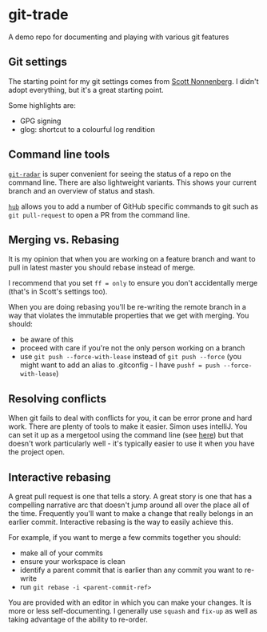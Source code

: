 # git-trade
A demo repo for documenting and playing with various git features

## Git settings
The starting point for my git settings comes from 
[Scott Nonnenberg](https://blog.scottnonnenberg.com/better-git-configuration/). 
I didn't adopt everything, but it's a great starting point.

Some highlights are:
 - GPG signing
 - glog: shortcut to a colourful log rendition 

## Command line tools
[`git-radar`](https://github.com/michaeldfallen/git-radar) is super convenient 
for seeing the status of a repo on the command line. There are also lightweight
variants. This shows your current branch and an overview of status and stash. 

[`hub`](https://hub.github.com/) allows you to add a number of GitHub specific
commands to git such as `git pull-request` to open a PR from the command line.

## Merging vs. Rebasing
It is my opinion that when you are working on a feature branch and want to pull
in latest master you should rebase instead of merge.

I recommend that you set `ff = only` to ensure you don't accidentally merge 
(that's in Scott's settings too).

When you are doing rebasing you'll be re-writing the remote branch in a way
that violates the immutable properties that we get with merging. You should:
 - be aware of this
 - proceed with care if you're not the only person working on a branch
 - use `git push --force-with-lease` instead of `git push --force` (you might
   want to add an alias to .gitconfig - I have `pushf = push --force-with-lease`)

## Resolving conflicts
When git fails to deal with conflicts for you, it can be error prone and hard
work. There are plenty of tools to make it easier. Simon uses intelliJ. You can
set it up as a mergetool using the command line (see [here](http://brian.pontarelli.com/2013/10/25/using-idea-for-git-merging-and-diffing/)) 
but that doesn't work particularly well - it's typically easier to use it when 
you have the project open.

## Interactive rebasing
A great pull request is one that tells a story. A great story is one that has
a compelling narrative arc that doesn't jump around all over the place all of
the time. Frequently you'll want to make a change that really belongs in an
earlier commit. Interactive rebasing is the way to easily achieve this.

For example, if you want to merge a few commits together you should:
 - make all of your commits 
 - ensure your workspace is clean 
 - identify a parent commit that is earlier than any commit you want to re-write
 - run `git rebase -i <parent-commit-ref>`

You are provided with an editor in which you can make your changes. It is 
more or less self-documenting. I generally use `squash` and `fix-up` as well
as taking advantage of the ability to re-order.